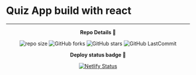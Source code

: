 # Quiz App build with react

---

<p align="center">
<b>
  Repo Details 🤙
</b>
</p>

<div align="center">

   ![repo size](https://img.shields.io/github/repo-size/gmpsankalpa/quiz-app?label=Repo%20Size&style=for-the-badge&labelColor=black&color=20bf6b)
   ![GitHub forks](https://img.shields.io/github/forks/gmpsankalpa/quiz-app?&labelColor=black&color=0fb9b1&style=for-the-badge)
   ![GitHub stars](https://img.shields.io/github/stars/gmpsankalpa/quiz-app?&labelColor=black&color=f7b731&style=for-the-badge)
   ![GitHub LastCommit](https://img.shields.io/github/last-commit/gmpsankalpa/quiz-app?logo=github&labelColor=black&color=d1d8e0&style=for-the-badge)

</div>

<p align="center">
<b>
  Deploy status badge 🤖
</b>
</p>  

<div align="center">
   
   [![Netlify Status](https://api.netlify.com/api/v1/badges/f8c54f31-10f6-42a4-80e6-342090a3c60e/deploy-status)](https://app.netlify.com/sites/gmp-quiz-app/deploys)
</div>